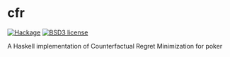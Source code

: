 # cfr

[![Hackage](https://img.shields.io/hackage/v/cfr.svg)](https://hackage.haskell.org/package/cfr)
[![BSD3 license](https://img.shields.io/badge/license-BSD3-blue.svg)](LICENSE)

A Haskell implementation of Counterfactual Regret Minimization for poker